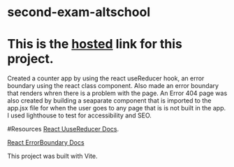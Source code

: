 # second-exam-altschool

# This is the [hosted](http://second-exam-altschool.vercel.app/) link for this project.
 Created a counter app by using the react useReducer hook, an error boundary using the react class component. Also made an error boundary that renders whren there is a problem with the page. An Error 404 page was also created by building a seaparate component that is  imported to the app.jsx file for when the user goes to any page that is  is not built in the app. I used lighthouse to test for accessibility and SEO.
 
 #Resources
 [React UuseReducer Docs](https://reactjs.org/docs/hooks-reference.html).
 
 [React ErrorBoundary Docs](https://reactjs.org/docs/error-boundaries.html)
 
 This project was built with Vite.
 
